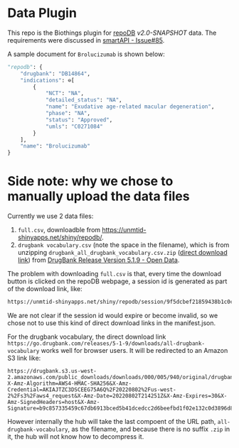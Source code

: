 # Data Plugin

This repo is the Biothings plugin for [repoDB](https://unmtid-shinyapps.net/shiny/repodb/) _v2.0-SNAPSHOT_ data. The requirements were discussed in [smartAPI - Issue#85](https://github.com/SmartAPI/smartAPI/issues/85).

A sample document for `Brolucizumab` is shown below:

```python
"repodb": {
    "drugbank": "DB14864",
    "indications": ⊖[
        {
            "NCT": "NA",
            "detailed_status": "NA",
            "name": "Exudative age-related macular degeneration",
            "phase": "NA",
            "status": "Approved",
            "umls": "C0271084"
        }
    ],
    "name": "Brolucizumab"
}
```

# Side note: why we chose to manually upload the data files

Currently we use 2 data files:

1. `full.csv`, downloadble from https://unmtid-shinyapps.net/shiny/repodb/. 
2. `drugbank vocabulary.csv` (note the space in the filename), which is from unzipping `drugbank_all_drugbank_vocabulary.csv.zip` ([direct download link](https://go.drugbank.com/releases/5-1-9/downloads/all-drugbank-vocabulary)) from [DrugBank Release Version 5.1.9 - Open Data](https://go.drugbank.com/releases/5-1-9#open-data).

The problem with downloading `full.csv` is that, every time the download button is clicked on the repoDB webpage, a session id is generated as part of the download link, like: 

```txt
https://unmtid-shinyapps.net/shiny/repodb/session/9f5dcbef21859438b1c0cea784bde839/download/downloadFull?w=
```

We are not clear if the session id would expire or become invalid, so we chose not to use this kind of direct download links in the manifest.json.

For the drugbank vocabulary, the direct download link `https://go.drugbank.com/releases/5-1-9/downloads/all-drugbank-vocabulary` works well for browser users. It will be redirected to an Amazon S3 link like: 

```
https://drugbank.s3.us-west-2.amazonaws.com/public_downloads/downloads/000/005/940/original/drugbank_all_drugbank_vocabulary.csv.zip?X-Amz-Algorithm=AWS4-HMAC-SHA256&X-Amz-Credential=AKIAJTZC3DSCEEG75A6Q%2F20220802%2Fus-west-2%2Fs3%2Faws4_request&X-Amz-Date=20220802T214251Z&X-Amz-Expires=30&X-Amz-SignedHeaders=host&X-Amz-Signature=b9c857335459c67db6913bced5b41dcedcc2d6beefbd1f02e132c0d3896d87ae
```

However internally the hub will take the last compoent of the URL path, `all-drugbank-vocabulary`, as the filename, and because there is no suffix `.zip` in it, the hub will not know how to decompress it.
